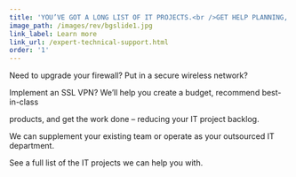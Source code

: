 ```yaml
---
title: 'YOU’VE GOT A LONG LIST OF IT PROJECTS.<br />GET HELP PLANNING, SOURCING AND DOING THE WORK.'
image_path: /images/rev/bgslide1.jpg
link_label: Learn more
link_url: /expert-technical-support.html
order: '1'
---
```



Need to upgrade your firewall? Put in a secure wireless network?

Implement an SSL VPN? We’ll help you create a budget, recommend best-in-class

products, and get the work done – reducing your IT project backlog.

We can supplement your existing team or operate as your outsourced IT department.

See a full list of the IT projects we can help you with.